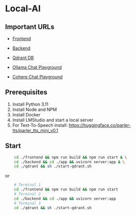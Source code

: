 # Local-AI

## Important URLs

- [Frontend](http://localhost:3000)
- [Backend](http://localhost:8000/docs)
- [Qdrant DB](http://localhost:6333/dashboard)

- [Ollama Chat Playground](http://localhost:8000/ollama/playground/)
- [Cohere Chat Playground](http://localhost:8000/ollama/playground/)

## Prerequisites

1. Install Python 3.11
2. Install Node and NPM
3. Install Docker
4. Install LMStudio and start a local server
5. For Text-To-Speech install: https://huggingface.co/parler-tts/parler_tts_mini_v0.1

## Start

```bash
    cd ./frontend && npm run build && npm run start & \
    cd ./backend && cd ./app && uvicorn server:app & \
    cd ./qdrant && sh ./start-qdrant.sh
```

or

```bash
    # Terminal 1
    cd ./frontend && npm run build && npm run start
    # Terminal 2
    cd ./backend && cd ./app && uvicorn server:app
    # Terminal 3
    cd ./qdrant && sh ./start-qdrant.sh
```
